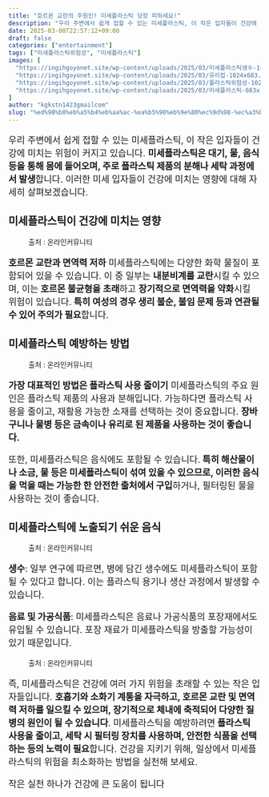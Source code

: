 ```yaml
---
title: "호르몬 교란의 주원인! 미세플라스틱 당장 피하세요!"
description: "우리 주변에서 쉽게 접할 수 있는 미세플라스틱, 이 작은 입자들이 건강에 미치는 위험이 커지고 있습니다. 미세플라스틱은 대기, 물, 음식 등을 통해 몸에 들어오며, 주로 플라스틱 제품의 분해나 세탁 과정에서 발생합니다. 이러한 미세 입자들이 건강에 미치는 영향에 대해 "
date: 2025-03-08T22:57:12+09:00
draft: false
categories: ["entertainment"]
tags: ["미새플라스틱위험성", "미세플라스틱"]
images: [
  "https://ingihgoyonet.site/wp-content/uploads/2025/03/미세플라스틱생수-1024x566.jpg"
  "https://ingihgoyonet.site/wp-content/uploads/2025/03/유리컵-1024x683.jpg"
  "https://ingihgoyonet.site/wp-content/uploads/2025/03/플라스틱위험성-1024x768.jpg"
  "https://ingihgoyonet.site/wp-content/uploads/2025/03/미세플라스틱-683x1024.jpg"
]
author: "kgkstn1423gmailcom"
slug: "%ed%98%b8%eb%a5%b4%eb%aa%ac-%ea%b5%90%eb%9e%80%ec%9d%98-%ec%a3%bc%ec%9b%90%ec%9d%b8-%eb%af%b8%ec%84%b8%ed%94%8c%eb%9d%bc%ec%8a%a4%ed%8b%b1-%eb%8b%b9%ec%9e%a5-%ed%94%bc%ed%95%98%ec%84%b8%ec%9a%94"
---
```


<p style="font-size:18px">우리 주변에서 쉽게 접할 수 있는 미세플라스틱, 이 작은 입자들이 건강에 미치는 위험이 커지고 있습니다. <strong>미세플라스틱은 대기, 물, 음식 등을 통해 몸에 들어오며, 주로 플라스틱 제품의 분해나 세탁 과정에서 발생</strong>합니다. 이러한 미세 입자들이 건강에 미치는 영향에 대해 자세히 살펴보겠습니다.</p> <h2 >미세플라스틱이 건강에 미치는 영향</h2> <figure ><img src="https://ingihgoyonet.site/wp-content/uploads/2025/03/미세플라스틱생수-1024x566.jpg" alt="" style="aspect-ratio:16/9;object-fit:cover"/><figcaption >출처 : 온라인커뮤니티</figcaption></figure> <p style="font-size:18px"><strong>호르몬 교란과 면역력 저하</strong> 미세플라스틱에는 다양한 화학 물질이 포함되어 있을 수 있습니다. 이 중 일부는 <strong>내분비계를 교란</strong>시킬 수 있으며, 이는<strong> 호르몬 불균형을 초래</strong>하고 <strong>장기적으로 면역력을 약화</strong>시킬 위험이 있습니다.<strong> 특히 여성의 경우 생리 불순, 불임 문제 등과 연관될 수 있어 주의가 필요</strong>합니다.</p> <h2 >미세플라스틱 예방하는 방법</h2> <figure ><img src="https://ingihgoyonet.site/wp-content/uploads/2025/03/유리컵-1024x683.jpg" alt="" style="aspect-ratio:16/9;object-fit:cover"/><figcaption >출처 : 온라인커뮤니티</figcaption></figure> <p style="font-size:18px"><strong>가장 대표적인 방법은 플라스틱 사용 줄이기</strong> 미세플라스틱의 주요 원인은 플라스틱 제품의 사용과 분해입니다. 가능하다면 플라스틱 사용을 줄이고, 재활용 가능한 소재를 선택하는 것이 중요합니다. <strong>장바구니나 물병 등은 금속이나 유리로 된 제품을 사용하는 것이 좋습니다.</strong></p> <p style="font-size:18px">또한, 미세플라스틱은 음식에도 포함될 수 있습니다.<strong> 특히 해산물이나 소금, 물 등은 미세플라스틱이 섞여 있을 수 있으므로, 이러한 음식을 먹을 때는 가능한 한 안전한 출처에서 구입</strong>하거나, 필터링된 물을 사용하는 것이 좋습니다.</p> <h2 >미세플라스틱에 노출되기 쉬운 음식</h2> <figure ><img src="https://ingihgoyonet.site/wp-content/uploads/2025/03/플라스틱위험성-1024x768.jpg" alt="" style="aspect-ratio:16/9;object-fit:cover"/><figcaption >출처 : 온라인커뮤니티</figcaption></figure> <p style="font-size:18px"><strong>생수</strong>: 일부 연구에 따르면, 병에 담긴 생수에도 미세플라스틱이 포함될 수 있다고 합니다. 이는 플라스틱 용기나 생산 과정에서 발생할 수 있습니다.</p> <p style="font-size:18px"><strong>음료 및 가공식품</strong>: 미세플라스틱은 음료나 가공식품의 포장재에서도 유입될 수 있습니다. 포장 재료가 미세플라스틱을 방출할 가능성이 있기 때문입니다.</p> <figure ><img src="https://ingihgoyonet.site/wp-content/uploads/2025/03/미세플라스틱-683x1024.jpg" alt="" style="aspect-ratio:16/9;object-fit:cover"/><figcaption >출처 : 온라인커뮤니티</figcaption></figure> <p style="font-size:18px">즉, 미세플라스틱은 건강에 여러 가지 위험을 초래할 수 있는 작은 입자들입니다. <strong>호흡기와 소화기 계통을 자극하고, 호르몬 교란 및 면역력 저하를 일으킬 수 있으며, 장기적으로 체내에 축적되어 다양한 질병의 원인이 될 수 있습니다</strong>. 미세플라스틱을 예방하려면<strong> 플라스틱 사용을 줄이고, 세탁 시 필터링 장치를 사용하며, 안전한 식품을 선택하는 등의 노력이 필요</strong>합니다. 건강을 지키기 위해, 일상에서 미세플라스틱의 위험을 최소화하는 방법을 실천해 보세요.</p> <p style="font-size:18px">작은 실천 하나가 건강에 큰 도움이 됩니다<br></p>